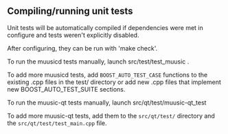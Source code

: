 Compiling/running unit tests
------------------------------------

Unit tests will be automatically compiled if dependencies were met in configure
and tests weren't explicitly disabled.

After configuring, they can be run with 'make check'.

To run the muusicd tests manually, launch src/test/test_muusic .

To add more muusicd tests, add `BOOST_AUTO_TEST_CASE` functions to the existing
.cpp files in the test/ directory or add new .cpp files that
implement new BOOST_AUTO_TEST_SUITE sections.

To run the muusic-qt tests manually, launch src/qt/test/muusic-qt_test

To add more muusic-qt tests, add them to the `src/qt/test/` directory and
the `src/qt/test/test_main.cpp` file.
